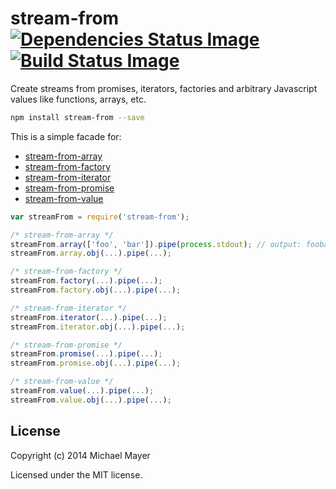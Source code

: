 # stream-from [![Dependencies Status Image](https://gemnasium.com/schnittstabil/stream-from.svg)](https://gemnasium.com/schnittstabil/stream-from) [![Build Status Image](https://travis-ci.org/schnittstabil/stream-from.svg)](https://travis-ci.org/schnittstabil/stream-from)

Create streams from promises, iterators, factories and arbitrary Javascript values like functions, arrays, etc.

```bash
npm install stream-from --save
```

This is a simple facade for:

* [stream-from-array](https://github.com/schnittstabil/stream-from-array)
* [stream-from-factory](https://github.com/schnittstabil/stream-from-factory)
* [stream-from-iterator](https://github.com/schnittstabil/stream-from-iterator)
* [stream-from-promise](https://github.com/schnittstabil/stream-from-promise)
* [stream-from-value](https://github.com/schnittstabil/stream-from-value)

```JavaScript
var streamFrom = require('stream-from');

/* stream-from-array */
streamFrom.array(['foo', 'bar']).pipe(process.stdout); // output: foobar
streamFrom.array.obj(...).pipe(...);

/* stream-from-factory */
streamFrom.factory(...).pipe(...);
streamFrom.factory.obj(...).pipe(...);

/* stream-from-iterator */
streamFrom.iterator(...).pipe(...);
streamFrom.iterator.obj(...).pipe(...);

/* stream-from-promise */
streamFrom.promise(...).pipe(...);
streamFrom.promise.obj(...).pipe(...);

/* stream-from-value */
streamFrom.value(...).pipe(...);
streamFrom.value.obj(...).pipe(...);
```

## License

Copyright (c) 2014 Michael Mayer

Licensed under the MIT license.
